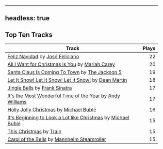 
---
headless: true
---

## Top Ten Tracks

| Track | Plays |
| --- |  ---: |
|[Feliz Navidad](/songs/feliz-navidad) by [José Feliciano](/artists/jose-feliciano-30507)| 22|
|[All I Want for Christmas Is You](/songs/all-i-want-for-christmas-is-you) by [Mariah Carey](/artists/mariah-carey-31885)| 20|
|[Santa Claus Is Coming To Town](/songs/santa-claus-is-coming-to-town) by [The Jackson 5](/artists/the-jackson-5-35053)| 19|
|[Let It Snow! Let It Snow! Let It Snow!](/songs/let-it-snow-let-it-snow-let-it-snow) by [Dean Martin](/artists/dean-martin-6555)| 18|
|[Jingle Bells](/songs/jingle-bells) by [Frank Sinatra](/artists/frank-sinatra-739)| 17|
|[It's the Most Wonderful Time of the Year](/songs/its-the-most-wonderful-time-of-the-year) by [Andy Williams](/artists/andy-williams-16425)| 17|
|[Holly Jolly Christmas](/songs/holly-jolly-christmas) by [Michael Bublé](/artists/michael-buble-58319)| 16|
|[It's Beginning to Look a Lot like Christmas](/songs/its-beginning-to-look-a-lot-like-christmas) by [Michael Bublé](/artists/michael-buble-58319)| 15|
|[This Christmas](/songs/this-christmas) by [Train](/artists/train-90187)| 15|
|[Carol of the Bells](/songs/carol-of-the-bells) by [Mannheim Steamroller](/artists/mannheim-steamroller-39605)| 15|
